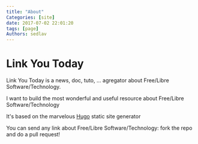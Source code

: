 ```yaml
---
title: "About"
Categories: [site]
date: 2017-07-02 22:01:20
tags: [page]
Authors: sedlav
---
```


# Link You Today

Link You Today is a news, doc, tuto, ... agregator about Free/Libre Software/Technology. 

I want to build the most wonderful and useful resource about Free/Libre Software/Technology

It's based on the marvelous [Hugo](https://gohugo.io/overview/introduction/) static site generator

You can send any link about Free/Libre Software/Technology: fork the repo and do a pull request!
